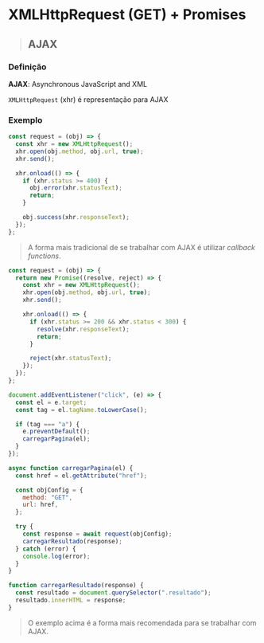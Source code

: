 # XMLHttpRequest (GET) + Promises

> ## **AJAX**

### **Definição**

**AJAX**: Asynchronous JavaScript and XML

`XMLHttpRequest` (xhr) é representação para AJAX

### **Exemplo**

```js
const request = (obj) => {
  const xhr = new XMLHttpRequest();
  xhr.open(obj.method, obj.url, true);
  xhr.send();

  xhr.onload(() => {
    if (xhr.status >= 400) {
      obj.error(xhr.statusText);
      return;
    }

    obj.success(xhr.responseText);
  });
};
```

> A forma mais tradicional de se trabalhar com AJAX é utilizar *callback functions*.

```js
const request = (obj) => {
  return new Promise((resolve, reject) => {
    const xhr = new XMLHttpRequest();
    xhr.open(obj.method, obj.url, true);
    xhr.send();

    xhr.onload(() => {
      if (xhr.status >= 200 && xhr.status < 300) {
        resolve(xhr.responseText);
        return;
      }

      reject(xhr.statusText);
    });
  });
};

document.addEventListener("click", (e) => {
  const el = e.target;
  const tag = el.tagName.toLowerCase();

  if (tag === "a") {
    e.preventDefault();
    carregarPagina(el);
  }
});

async function carregarPagina(el) {
  const href = el.getAttribute("href");

  const objConfig = {
    method: "GET",
    url: href,
  };

  try {
    const response = await request(objConfig);
    carregarResultado(response);
  } catch (error) {
    console.log(error);
  }
}

function carregarResultado(response) {
  const resultado = document.querySelector(".resultado");
  resultado.innerHTML = response;
}
```

> O exemplo acima é a forma mais recomendada para se trabalhar com AJAX.